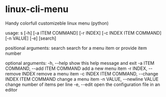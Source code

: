 # linux-cli-menu
Handy colorfull customizeble linux menu (python)


usage: s [-h] [-a ITEM COMMAND] [-r INDEX] [-c INDEX ITEM COMMAND] [-n VALUE] [-e] [search]

positional arguments:
  search                search for a menu item or provide item number

optional arguments:
  -h, --help            show this help message and exit
  -a ITEM COMMAND, --add ITEM COMMAND
                        add a new menu item
  -r INDEX, --remove INDEX
                        remove a menu item
  -c INDEX ITEM COMMAND, --change INDEX ITEM COMMAND
                        change a menu item
  -n VALUE, --newline VALUE
                        change number of items per line
  -e, --edit            open the configuration file in an editor



